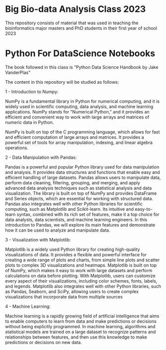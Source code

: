 # Big Bio-data Analysis Class 2023

This repository consists of material that was used in teaching the bioinformatics major masters and PhD students in their first year of school 2023

# Python For DataScience Notebooks

The book followed in this class is "Python Data Science Handbook by Jake VanderPlas"

The content in this repository will be studied as follows:

1 - Introduction to Numpy:

NumPy is a fundamental library in Python for numerical computing, and it is widely used in scientific computing, data analysis, and machine learning applications. NumPy stands for "Numerical Python," and it provides an efficient and convenient way to work with large arrays and matrices of numeric data in Python.

NumPy is built on top of the C programming language, which allows for fast and efficient computation of large arrays and matrices. It provides a powerful set of tools for array manipulation, indexing, and linear algebra operations.

2 - Data Manipulation with Pandas:

Pandas is a powerful and popular Python library used for data manipulation and analysis. It provides data structures and functions that enable easy and efficient handling of large datasets. Pandas allows users to manipulate data, perform data cleaning, filtering, grouping, and merging, and apply advanced data analysis techniques such as statistical analysis and data visualization. The library is built on top of NumPy and provides DataFrame and Series objects, which are essential for working with structured data. Pandas also integrates well with other Python libraries for scientific computing, such as Matplotlib and Scikit-learn. Its intuitive and easy-to-learn syntax, combined with its rich set of features, make it a top choice for data analysts, data scientists, and machine learning engineers. In this introduction to Pandas, we will explore its main features and demonstrate how it can be used to analyze and manipulate data.

3 - Visualization with Matplotlib:

Matplotlib is a widely used Python library for creating high-quality visualizations of data. It provides a flexible and powerful interface for creating a wide range of plots and charts, from simple line plots and scatter plots to complex 3D visualizations and heatmaps. Matplotlib is built on top of NumPy, which makes it easy to work with large datasets and perform calculations on data before plotting. With Matplotlib, users can customize every aspect of their visualizations, including color schemes, fonts, labels, and legends. Matplotlib also integrates well with other Python libraries, such as Pandas, Seaborn, and SciPy, allowing users to create complex visualizations that incorporate data from multiple sources

4 - Machine Learning:

Machine learning is a rapidly growing field of artificial intelligence that aims to enable computers to learn from data and make predictions or decisions without being explicitly programmed. In machine learning, algorithms and statistical models are trained on a large dataset to recognize patterns and relationships between features, and then use this knowledge to make predictions or decisions on new data.
